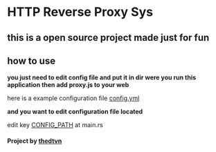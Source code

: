 # HTTP Reverse Proxy Sys

## this is a open source project made just for fun

## how to use

**you just need to edit config file and put it in dir were you run this application then add proxy.js to your web** 

here is a example configuration file [config.yml](https://github.com/thedtvn/reverse_proxy_sys/blob/main/config.yaml)

**and you want to edit configuration file located**

edit key [CONFIG_PATH](https://github.com/thedtvn/reverse_proxy_sys/blob/main/src/main.rs#L28) at main.rs


#### Project by [thedtvn](https://github.com/thedtvn)
